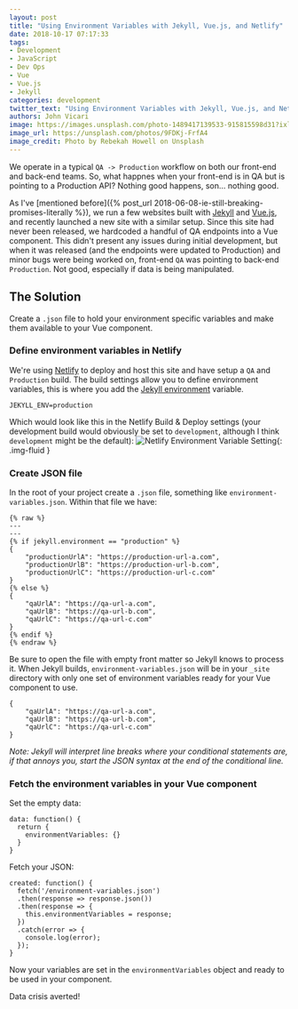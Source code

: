 ```yaml
---
layout: post
title: "Using Environment Variables with Jekyll, Vue.js, and Netlify"
date: 2018-10-17 07:17:33
tags:
- Development
- JavaScript
- Dev Ops
- Vue
- Vue.js
- Jekyll
categories: development
twitter_text: "Using Environment Variables with Jekyll, Vue.js, and Netlify"
authors: John Vicari
image: https://images.unsplash.com/photo-1489417139533-915815598d31?ixlib=rb-0.3.5&ixid=eyJhcHBfaWQiOjEyMDd9&s=2642373de2eddf3629e9ff52550c8294&auto=format&fit=crop&w=2820&q=80
image_url: https://unsplash.com/photos/9FDKj-FrfA4
image_credit: Photo by Rebekah Howell on Unsplash
---
```


We operate in a typical `QA -> Production` workflow on both our front-end and back-end teams. So, what happnes when your front-end is in QA but is pointing to a Production API? Nothing good happens, son... nothing good.

As I've [mentioned before]({% post_url 2018-06-08-ie-still-breaking-promises-literally %}), we run a few websites built with [Jekyll](https://jekyllrb.com/) and [Vue.js](https://vuejs.org/), and recently launched a new site with a similar setup. Since this site had never been released, we hardcoded a handful of QA endpoints into a Vue component. This didn't present any issues during initial development, but when it was released (and the endpoints were updated to Production) and minor bugs were being worked on, front-end `QA` was pointing to back-end `Production`. Not good, especially if data is being manipulated.

## The Solution

Create a `.json` file to hold your environment specific variables and make them available to your Vue component.


### Define environment variables in Netlify

We're using [Netlify](https://www.netlify.com/) to deploy and host this site and have setup a `QA` and `Production` build. The build settings allow you to define environment variables, this is where you add the [Jekyll environment](https://jekyllrb.com/docs/configuration/environments/) variable.

```
JEKYLL_ENV=production
```
Which would look like this in the Netlify Build & Deploy settings (your development build would obviously be set to `development`, although I think `development` might be the default):
![Netlify Environment Variable Setting](/images/netlify-environment-variable.png){: .img-fluid }

### Create JSON file

In the root of your project create a `.json` file, something like
 `environment-variables.json`. Within that file we have:

```
{% raw %}
---
---
{% if jekyll.environment == "production" %}
{
    "productionUrlA": "https://production-url-a.com",
    "productionUrlB": "https://production-url-b.com",
    "productionUrlC": "https://production-url-c.com"
}
{% else %}
{
    "qaUrlA": "https://qa-url-a.com",
    "qaUrlB": "https://qa-url-b.com",
    "qaUrlC": "https://qa-url-c.com"
}
{% endif %}
{% endraw %}
```
Be sure to open the file with empty front matter so Jekyll knows to process it. When Jekyll builds, `environment-variables.json` will be in your `_site` directory with only one set of environment variables ready for your Vue component to use.
```
{
    "qaUrlA": "https://qa-url-a.com",
    "qaUrlB": "https://qa-url-b.com",
    "qaUrlC": "https://qa-url-c.com"
}
```

_Note: Jekyll will interpret line breaks where your conditional statements are, if that annoys you, start the JSON syntax at the end of the conditional line._


### Fetch the environment variables in your Vue component

Set the empty data:
```
data: function() {
  return {
    environmentVariables: {}
  }
}
```
Fetch your JSON:
```
created: function() {
  fetch('/environment-variables.json')
  .then(response => response.json())
  .then(response => {
    this.environmentVariables = response;
  })
  .catch(error => {
    console.log(error);    
  });
}
```
Now your variables are set in the `environmentVariables` object and ready to be used in your component.

Data crisis averted!



